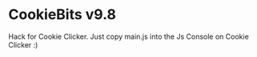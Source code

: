 # CookieBits v9.8
Hack for Cookie Clicker. Just copy main.js into the Js Console on Cookie Clicker :) 

